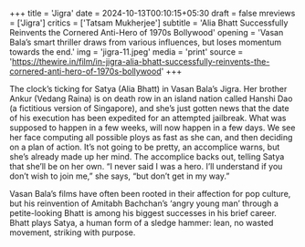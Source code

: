 +++
title = 'Jigra'
date = 2024-10-13T00:10:15+05:30
draft = false
mreviews = ['Jigra']
critics = ['Tatsam Mukherjee']
subtitle = 'Alia Bhatt Successfully Reinvents the Cornered Anti-Hero of 1970s Bollywood'
opening = 'Vasan Bala’s smart thriller draws from various influences, but loses momentum towards the end.'
img = 'jigra-11.jpeg'
media = 'print'
source = 'https://thewire.in/film/in-jigra-alia-bhatt-successfully-reinvents-the-cornered-anti-hero-of-1970s-bollywood'
+++

The clock’s ticking for Satya (Alia Bhatt) in Vasan Bala’s Jigra. Her brother Ankur (Vedang Raina) is on death row in an island nation called Hanshi Dao (a fictitious version of Singapore), and she’s just gotten news that the date of his execution has been expedited for an attempted jailbreak. What was supposed to happen in a few weeks, will now happen in a few days. We see her face computing all possible ploys as fast as she can, and then deciding on a plan of action. It’s not going to be pretty, an accomplice warns, but she’s already made up her mind. The accomplice backs out, telling Satya that she’ll be on her own. “I never said I was a hero. I’ll understand if you don’t wish to join me,” she says, “but don’t get in my way.”

Vasan Bala’s films have often been rooted in their affection for pop culture, but his reinvention of Amitabh Bachchan’s ‘angry young man’ through a petite-looking Bhatt is among his biggest successes in his brief career. Bhatt plays Satya, a human form of a sledge hammer: lean, no wasted movement, striking with purpose.
